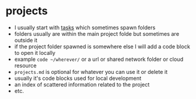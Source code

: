 # projects

- I usually start with [tasks](todo.md) which sometimes spawn folders
- folders usually are within the main project folde but sometimes are outside it
- if the project folder spawned is somewhere else I will add a code block to open it locally
- example `code ~/wherever/` or a url or shared network folder or cloud resource
- `projects.md` is optional for whatever you can use it or delete it
- usually it's code blocks used for local development
- an index of scattered information related to the project
- etc.
